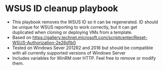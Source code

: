 # WSUS ID cleanup playbook
* This playbook removes the WSUS ID so it can be regenerated. ID should be unique for WSUS reporting to work correctly, but it can get duplicated when cloning or deploying VMs from a template. 
* Based on https://gallery.technet.microsoft.com/scriptcenter/Reset-WSUS-Authorization-2e26d1b0
* Tested on Windows Sever 2012R2 and 2016 but should be compatible with all currently supported versions of Windows Server
* Includes variables for WinRM over HTTP. Feel free to remove or modify them.
